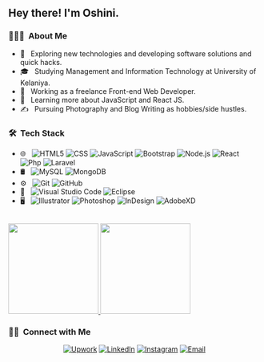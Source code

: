 <!--
**oshi98/oshi98** is a ✨ _special_ ✨ repository because its `README.md` (this file) appears on your GitHub profile.

Here are some ideas to get you started:

- 🔭 I’m currently working on ...
- 🌱 I’m currently learning ...
- 👯 I’m looking to collaborate on ...
- 🤔 I’m looking for help with ...
- 💬 Ask me about ...
- 📫 How to reach me: ...
- 😄 Pronouns: ...
- ⚡ Fun fact: ...
-->
<h2> Hey there! I'm Oshini.</h2>

<h3> 👨🏻‍💻 &nbsp;About Me </h3>

- 🤔 &nbsp; Exploring new technologies and developing software solutions and quick hacks.
- 🎓 &nbsp; Studying Management and Information Technology at University of Kelaniya.
- 💼 &nbsp; Working as a freelance Front-end Web Developer.
- 🌱 &nbsp; Learning more about JavaScript and React JS.
- ✍️ &nbsp; Pursuing Photography and Blog Writing as hobbies/side hustles.

<h3> 🛠 &nbsp;Tech Stack</h3>

- 🌐 &nbsp;
  ![HTML5](https://img.shields.io/badge/-HTML5-333333?style=flat&logo=HTML5)
  ![CSS](https://img.shields.io/badge/-CSS-333333?style=flat&logo=CSS3&logoColor=1572B6)
  ![JavaScript](https://img.shields.io/badge/-JavaScript-333333?style=flat&logo=javascript)
  ![Bootstrap](https://img.shields.io/badge/-Bootstrap-333333?style=flat&logo=bootstrap&logoColor=563D7C)
  ![Node.js](https://img.shields.io/badge/-Node.js-333333?style=flat&logo=node.js)
  ![React](https://img.shields.io/badge/-React-333333?style=flat&logo=react)
  ![Php](https://img.shields.io/badge/-PHP-333333?style=flat&logo=PHP)
  ![Laravel](https://img.shields.io/badge/-Laravel-333333?style=flat&logo=Laravel)
- 🛢 &nbsp;
  ![MySQL](https://img.shields.io/badge/-MySQL-333333?style=flat&logo=mysql)
  ![MongoDB](https://img.shields.io/badge/-MongoDB-333333?style=flat&logo=mongodb)
- ⚙️ &nbsp;
  ![Git](https://img.shields.io/badge/-Git-333333?style=flat&logo=git)
  ![GitHub](https://img.shields.io/badge/-GitHub-333333?style=flat&logo=github)
- 🔧 &nbsp;
  ![Visual Studio Code](https://img.shields.io/badge/-Visual%20Studio%20Code-333333?style=flat&logo=visual-studio-code&logoColor=007ACC)
  ![Eclipse](https://img.shields.io/badge/-Eclipse-333333?style=flat&logo=eclipse-ide&logoColor=2C2255)
- 🖥 &nbsp;
  ![Illustrator](https://img.shields.io/badge/-Illustrator-333333?style=flat&logo=adobe-illustrator)
  ![Photoshop](https://img.shields.io/badge/-Photoshop-333333?style=flat&logo=adobe-photoshop)
  ![InDesign](https://img.shields.io/badge/-InDesign-333333?style=flat&logo=adobe-indesign)
  ![AdobeXD](https://img.shields.io/badge/-Xd-333333?style=flat&logo=adobe-xd)

<br/>

<a href="https://github.com/oshi98">
  <img height="180em" src="https://github-readme-stats.vercel.app/api?username=oshi98&theme=buefy&show_icons=true" />
  <img height="180em" src="https://github-readme-stats.vercel.app/api/top-langs/?username=oshi98&theme=buefy&layout=compact" />
</a>

<br/>

<h3> 🤝🏻 &nbsp;Connect with Me </h3>

<p align="center">
<a href="https://www.upwork.com/freelancers/~01c88995f691c9f07e"><img alt="Upwork" src="https://img.shields.io/badge/Upwork-blue?style=flat-square&logo=upwork"></a>
<a href="https://www.linkedin.com/in/oshininugapitiya/"><img alt="LinkedIn" src="https://img.shields.io/badge/LinkedIn-blue?style=flat-square&logo=linkedin"></a>
<a href="https://www.instagram.com/oshi_nugs/"><img alt="Instagram" src="https://img.shields.io/badge/Instagram-blue?style=flat-square&logo=instagram"></a>
<a href="mailto:oshnug7@gmail.com"><img alt="Email" src="https://img.shields.io/badge/Email-blue?style=flat-square&logo=gmail"></a>
</p>

